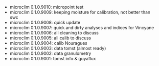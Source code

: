 -   microclim 0.1.0.9010: micropoint test
-   microclim 0.1.0.9009: keeping moisture for calibration, not better than swc
-   microclim 0.1.0.9008: quick update
-   microclim 0.1.0.9007: quick and dirty analyses and indices for Vincyane
-   microclim 0.1.0.9006: all cleaning to discuss
-   microclim 0.1.0.9005: all calib to discuss
-   microclim 0.1.0.9004: calib Nouragues
-   microclim 0.1.0.9003: data tomst (almost ready)
-   microclim 0.1.0.9002: data granulometry
-   microclim 0.1.0.9001: tomst info & guyaflux

